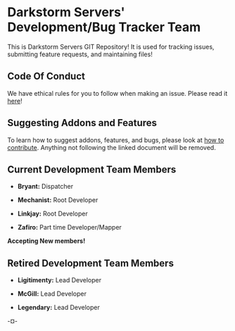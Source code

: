 # Darkstorm Servers' Development/Bug Tracker Team

This is Darkstorm Servers GIT Repository! It is used for tracking issues, submitting feature requests, and maintaining files!

## Code Of Conduct

We have ethical rules for you to follow when making an issue. Please read it [here](CODE_OF_CONDUCT.md)!

## Suggesting Addons and Features

To learn how to suggest addons, features, and bugs, please look at [how to contribute](CONTRIBUTING.md). Anything not following the linked document will be removed.

## Current Development Team Members 

- **Bryant:** Dispatcher

- **Mechanist:** Root Developer

- **Linkjay:** Root Developer

- **Zafiro:** Part time Developer/Mapper

__Accepting New members!__

## Retired Development Team Members

- **Ligitimenty:** Lead Developer

- **McGill:** Lead Developer

- **Legendary:** Lead Developer

-¤-
